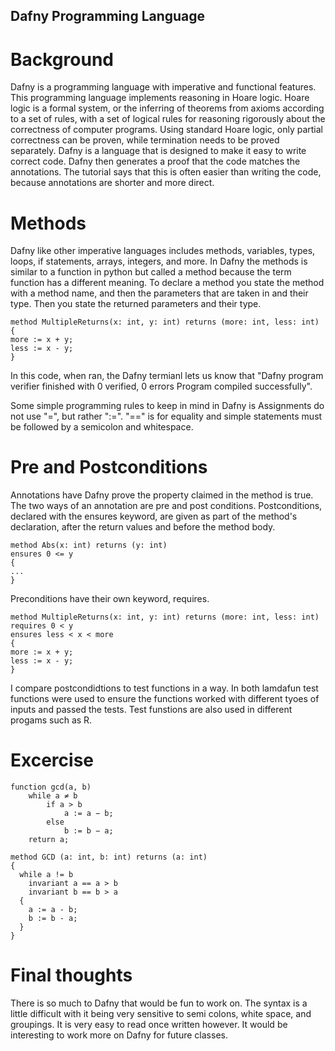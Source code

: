 ## Dafny Programming Language 

# Background
   Dafny is a programming language with imperative and functional features. This programming language implements reasoning in Hoare logic. Hoare logic is a formal system, or the inferring of theorems from axioms according to a set of rules, with a set of logical rules for reasoning rigorously about the correctness of computer programs. Using standard Hoare logic, only partial correctness can be proven, while termination needs to be proved separately. Dafny is a language that is designed to make it easy to write correct code. Dafny then generates a proof that the code matches the annotations. The tutorial says that this is often easier than writing the code, because annotations are shorter and more direct.
   
# Methods 
   Dafny like other imperative languages includes methods, variables, types, loops, if statements, arrays, integers, and more. In Dafny the methods is similar to a function in python but called a method because the term function has a different meaning. 
   To declare a method you state the method with a method name, and then the parameters that are taken in and their type. Then you state the returned parameters and their type. 
   ```
   method MultipleReturns(x: int, y: int) returns (more: int, less: int)
{
   more := x + y;
   less := x - y;
}
```
   In this code, when ran, the Dafny termianl lets us know that "Dafny program verifier finished with 0 verified, 0 errors
Program compiled successfully". 

   Some simple programming rules to keep in mind in Dafny is Assignments do not use "=", but rather ":=". "==" is for equality and simple statements must be followed by a semicolon and whitespace.
   
# Pre and Postconditions
   Annotations have Dafny prove the property claimed in the method is true. The two ways of an annotation are pre and post conditions. 
   Postconditions, declared with the ensures keyword, are given as part of the method's declaration, after the return values and before the method body.
   ```
   method Abs(x: int) returns (y: int)
   ensures 0 <= y
{
   ...
}
```
   Preconditions have their own keyword, requires. 
   ```
   method MultipleReturns(x: int, y: int) returns (more: int, less: int)
   requires 0 < y
   ensures less < x < more
{
   more := x + y;
   less := x - y;
}
```
   I compare postcondidtions to test functions in a way. In both lamdafun test functions were used to ensure the functions worked with different tyoes of inputs and passed the tests. Test funstions are also used in different progams such as R. 
   
# Excercise 
```
function gcd(a, b)
    while a ≠ b 
        if a > b
            a := a − b; 
        else
            b := b − a; 
    return a;
```

```
method GCD (a: int, b: int) returns (a: int)
{
  while a != b 
    invariant a == a > b
    invariant b == b > a
  {
    a := a - b;
    b := b - a;
  }
}
```
   
# Final thoughts 
   There is so much to Dafny that would be fun to work on. The syntax is a little difficult with it being very sensitive to semi colons, white space, and groupings. It is very easy to read once written however. It would be interesting to work more on Dafny for future classes. 
